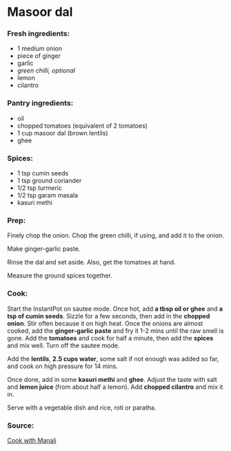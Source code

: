 # Masoor dal

### Fresh ingredients:
* 1 medium onion
* piece of ginger
* garlic
* *green chilli, optional*
* lemon
* cilantro

### Pantry ingredients:
* oil
* chopped tomatoes (equivalent of 2 tomatoes)
* 1 cup masoor dal (brown lentils)
* ghee

### Spices:
* 1 tsp cumin seeds
* 1 tsp ground coriander
* 1/2 tsp turmeric
* 1/2 tsp garam masala
* kasuri methi


### Prep:

Finely chop the onion. Chop the green chilli, if using, and add it to the onion.

Make ginger-garlic paste.

Rinse the dal and set aside. Also, get the tomatoes at hand.

Measure the ground spices together.

### Cook:

Start the InstantPot on sautee mode. Once hot, add **a tbsp oil or ghee** and **a tsp of cumin seeds**. Sizzle for a few seconds, then add in the **chopped onion**. Stir often because it on high heat. Once the onions are almost cooked, add the **ginger-garlic paste** and fry it 1-2 mins until the raw smell is gone. Add the **tomatoes** and cook for half a minute, then add the **spices** and mix well. Turn off the sautee mode.

Add the **lentils**, **2.5 cups water**, some salt if not enough was added so far, and cook on high pressure for 14 mins.

Once done, add in some **kasuri methi** and **ghee**. Adjust the taste with salt and **lemon juice** (from about half a lemon). Add **chopped cilantro** and mix it in.

Serve with a vegetable dish and rice, roti or paratha.


### Source:

[Cook with Manali](https://www.cookwithmanali.com/whole-masoor-dal/)
